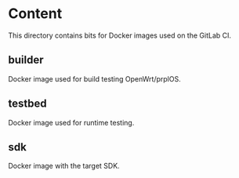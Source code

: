 # Content

This directory contains bits for Docker images used on the GitLab CI.

## builder

Docker image used for build testing OpenWrt/prplOS.

## testbed

Docker image used for runtime testing.

## sdk

Docker image with the target SDK.
